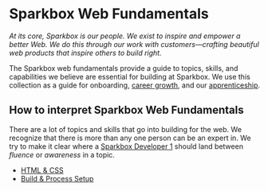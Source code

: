# Sparkbox Web Fundamentals

_At its core, Sparkbox is our people. We exist to inspire and empower a better Web. We do this through our work with customers—crafting beautiful web products that inspire others to build right._

The Sparkbox web fundamentals provide a guide to topics, skills, and capabilities we believe are essential for building at Sparkbox. We use this collection as a guide for onboarding, [career growth], and our [apprenticeship].

## How to interpret Sparkbox Web Fundamentals
There are a lot of topics and skills that go into building for the web. We recognize that there is more than any one person can be an expert in. We try to make it clear where a [Sparkbox Developer 1][career growth] should land between _fluence_ or _awareness_ in a topic.

* [HTML & CSS][html-css]
* [Build & Process Setup][build-tooling]


[career growth]: https://www.figma.com/proto/0FdKsjKvwf2H6KQpgRvT9Q/Sparkbox-Developer-Career-Growth-Framework?scaling=scale-down-width&hide-ui=1
[apprenticeship]: https://apprentices.sparkbox.com
[html-css]: ./html-css/
[build-tooling]: ./build-tools-and-project-setup/
